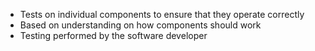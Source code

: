- Tests on individual components to ensure that they operate correctly
- Based on understanding on how components should work
- Testing performed by the software developer